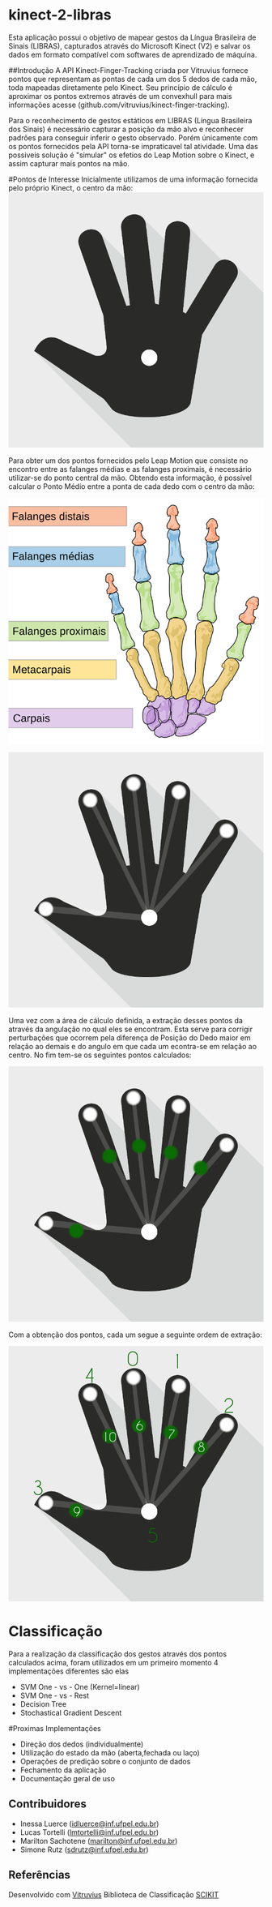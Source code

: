 # kinect-2-libras

Esta aplicação possui o objetivo de mapear gestos da Língua Brasileira de Sinais (LIBRAS), capturados através do Microsoft Kinect (V2) e salvar os dados em formato compatível com softwares de aprendizado de máquina.

##Introdução
A API Kinect-Finger-Tracking criada por Vitruvius fornece pontos que representam as pontas de cada um dos 5 dedos de cada mão, toda mapeadas diretamente pelo Kinect. Seu princípio de cálculo é aproximar os pontos extremos através de um convexhull para mais informações acesse (github.com/vitruvius/kinect-finger-tracking).

Para o reconhecimento de gestos estáticos em LIBRAS (Língua Brasileira dos Sinais) é necessário capturar a posição da mão alvo e reconhecer padrões para conseguir inferir o gesto observado. Porém únicamente com os pontos fornecidos pela API torna-se impraticavel tal atividade. Uma das possiveis solução é "simular" os efetios do Leap Motion sobre o Kinect, e assim capturar mais pontos na mão.

#Pontos de Interesse
Inicialmente utilizamos de uma informação fornecida pelo próprio Kinect, o centro da mão:
![Centro da mão](/images/centerPoint.png?raw=true "Ponto Central da Mão")

Para obter um dos pontos fornecidos pelo Leap Motion que consiste no encontro entre as falanges médias e as falanges proximais, é necessário utilizar-se do ponto central da mão. Obtendo esta informação, é possível calcular o Ponto Médio entre a ponta de cada dedo com o centro da mão: 

![Localização das falanges da mão](/images/exam.png?raw=true "Localização das falanges da mão")

![Área de cálculo das falanges](/images/calculate.png?raw=true "Área de cálculo das falanges")

Uma vez com a área de cálculo definida, a extração desses pontos da através da angulação no qual eles se encontram. Esta serve para corrigir perturbações que ocorrem pela diferença de Posição do Dedo maior em relação ao demais e do angulo em que cada um econtra-se em relação ao centro. No fim tem-se os seguintes pontos calculados:

![Ponto das Falanges](/images/falanges.png?raw=true "Pontos das falanges")

Com a obtenção dos pontos, cada um segue a seguinte ordem de extração:

![Ponto das Falanges](/images/recordedOrder.png?raw=true "Pontos das falanges")

# Classificação
Para a realização da classificação dos gestos através dos pontos calculados acima, foram utilizados em um primeiro momento 4 implementações diferentes são elas
- SVM One - vs - One (Kernel=linear)
- SVM One - vs - Rest
- Decision Tree
- Stochastical Gradient Descent 

#Proximas Implementações
- Direção dos dedos (individualmente)
- Utilização do estado da mão (aberta,fechada ou laço)
- Operações de predição sobre o conjunto de dados
- Fechamento da aplicação
- Documentação geral de uso


## Contribuidores
* Inessa Luerce (idluerce@inf.ufpel.edu.br)
* Lucas Tortelli (lmtortelli@inf.ufpel.edu.br)
* Marilton Sachotene (marilton@inf.ufpel.edu.br)
* Simone Rutz (sdrutz@inf.ufpel.edu.br)

## Referências
Desenvolvido com [Vitruvius](https://github.com/LightBuzz/Vitruvius)
Biblioteca de Classificação [SCIKIT](http://scikit-learn.org/)
